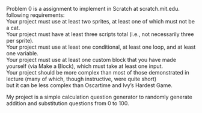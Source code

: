 Problem 0 is a assignment to implement in Scratch at scratch.mit.edu. following requirements:<br>
  Your project must use at least two sprites, at least one of which must not be a cat.<br>
  Your project must have at least three scripts total (i.e., not necessarily three per sprite).<br>
  Your project must use at least one conditional, at least one loop, and at least one variable.<br>
  Your project must use at least one custom block that you have made yourself (via Make a Block), which must take at least one input.<br>
  Your project should be more complex than most of those demonstrated in lecture (many of which, though instructive, were quite short)<br>
  but it can be less complex than Oscartime and Ivy’s Hardest Game.<br>
  
My project is a simple calculation question generator to randomly generate addition and substitution questions from 0 to 100.
